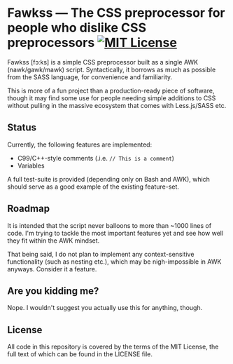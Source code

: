 # Fawkss — The CSS preprocessor for people who dislike CSS preprocessors [![MIT License][license-svg]][license-url]

Fawkss [fɔːks] is a simple CSS preprocessor built as a single AWK (nawk/gawk/mawk) script. Syntactically, it borrows as much as possible from the SASS language, for convenience and familiarity.

This is more of a fun project than a production-ready piece of software, though it may find some use for people needing simple additions to CSS without pulling in the massive ecosystem that comes with Less.js/SASS etc.

## Status

Currently, the following features are implemented:

  * C99/C++-style comments (.i.e. `// This is a comment`)
  * Variables

A full test-suite is provided (depending only on Bash and AWK), which should serve as a good example of the existing feature-set.

## Roadmap

It is intended that the script never balloons to more than ~1000 lines of code. I'm trying to tackle the most important features yet and see how well they fit within the AWK mindset.

That being said, I do not plan to implement any context-sensitive functionality (such as nesting etc.), which may be nigh-impossible in AWK anyways. Consider it a feature.

## Are you kidding me?

Nope. I wouldn't suggest you actually use this for anything, though.

## License

All code in this repository is covered by the terms of the MIT License, the full text of which can be found in the LICENSE file.

[license-url]: https://github.com/deuill/go-php/blob/master/LICENSE
[license-svg]: https://img.shields.io/badge/license-MIT-blue.svg